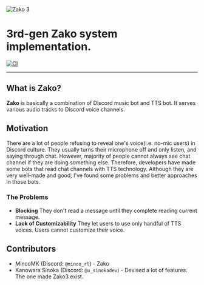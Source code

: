 ![Zako 3](https://capsule-render.vercel.app/api?type=waving&height=300&color=gradient&text=Zako%203)

# 3rd-gen Zako system implementation.
[![CI](https://github.com/zako-ac/zako3/actions/workflows/ci.yml/badge.svg)](https://github.com/zako-ac/zako3/actions/workflows/ci.yml)

---

## What is Zako?
**Zako** is basically a combination of Discord music bot and TTS bot. It serves various audio tracks to Discord voice channels.

## Motivation
There are a lot of people refusing to reveal one's voice(i.e. no-mic users) in Discord culture. They usually turns their microphone off and only listen, and saying through chat. However, majority of people cannot always see chat channel if they are doing something else. Therefore, developers have made some bots that read chat channels with TTS technology. Although they are very well-made and good, I've found some problems and better approaches in those bots.
### The Problems
- **Blocking** They don't read a message until they complete reading current message.
- **Lack of Customizability** They let users to use only handful of TTS voices. Users cannot customize their voice.

## Contributors
- MincoMK (Discord: `@minco_rl`) - Zako
- Kanowara Sinoka (Discord: `@u_sinokadev`) - Devised a lot of features. The one made Zako3 exist.
